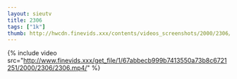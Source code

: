 ```yaml
--- 
layout: sieutv
title: 2306
tags: ["1k"]
thumb: http://hwcdn.finevids.xxx/contents/videos_screenshots/2000/2306/preview.mp4.jpg
---
```

{% include video src="http://www.finevids.xxx/get_file/1/67abbecb999b7413550a73b8c6721251/2000/2306/2306.mp4/" %} 
